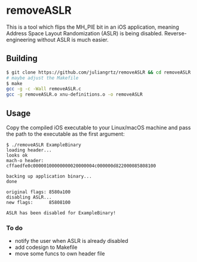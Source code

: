 # removeASLR

This is a tool which flips the MH_PIE bit in an iOS application, meaning Address Space Layout Randomization (ASLR) is being disabled. Reverse-engineering without ASLR is much easier.

## Building

```bash
$ git clone https://github.com/juliangrtz/removeASLR && cd removeASLR
# maybe adjust the Makefile
$ make
gcc -g -c -Wall removeASLR.c
gcc -g removeASLR.o xnu-definitions.o -o removeASLR 
```

## Usage

Copy the compiled iOS executable to your Linux/macOS machine and pass the path to the executable as the first argument:

```
$ ./removeASLR ExampleBinary
loading header...
looks ok
mach-o header: cffaedfe0c00000100000000020000004c000000d822000085808100

backing up application binary...
done

original flags: 8580a100
disabling ASLR...
new flags:      85808100

ASLR has been disabled for ExampleBinary!
```

### To do

- notify the user when ASLR is already disabled
- add codesign to Makefile
- move some funcs to own header file
